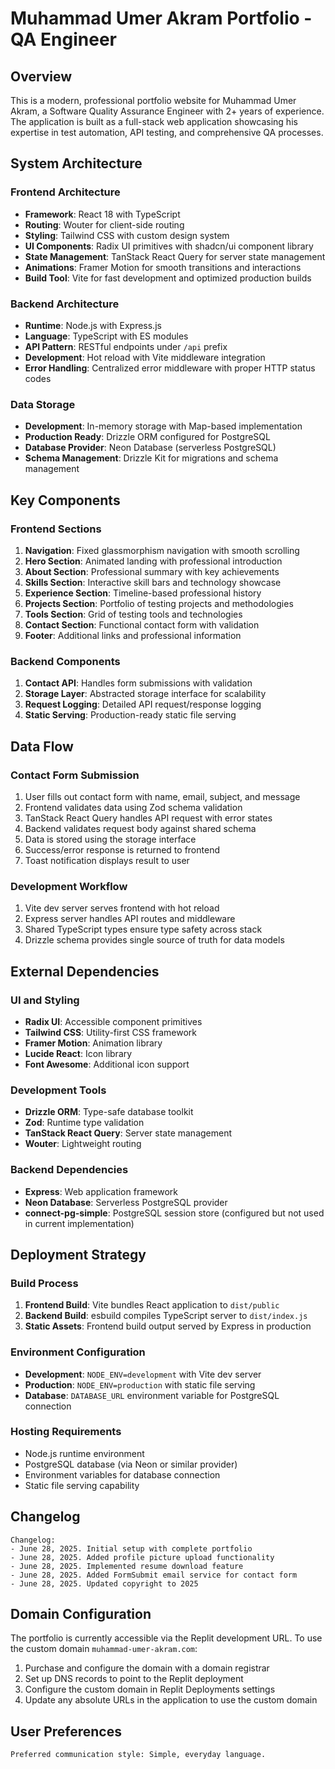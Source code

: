 # Muhammad Umer Akram Portfolio - QA Engineer

## Overview

This is a modern, professional portfolio website for Muhammad Umer Akram, a Software Quality Assurance Engineer with 2+ years of experience. The application is built as a full-stack web application showcasing his expertise in test automation, API testing, and comprehensive QA processes.

## System Architecture

### Frontend Architecture
- **Framework**: React 18 with TypeScript
- **Routing**: Wouter for client-side routing
- **Styling**: Tailwind CSS with custom design system
- **UI Components**: Radix UI primitives with shadcn/ui component library
- **State Management**: TanStack React Query for server state management
- **Animations**: Framer Motion for smooth transitions and interactions
- **Build Tool**: Vite for fast development and optimized production builds

### Backend Architecture
- **Runtime**: Node.js with Express.js
- **Language**: TypeScript with ES modules
- **API Pattern**: RESTful endpoints under `/api` prefix
- **Development**: Hot reload with Vite middleware integration
- **Error Handling**: Centralized error middleware with proper HTTP status codes

### Data Storage
- **Development**: In-memory storage with Map-based implementation
- **Production Ready**: Drizzle ORM configured for PostgreSQL
- **Database Provider**: Neon Database (serverless PostgreSQL)
- **Schema Management**: Drizzle Kit for migrations and schema management

## Key Components

### Frontend Sections
1. **Navigation**: Fixed glassmorphism navigation with smooth scrolling
2. **Hero Section**: Animated landing with professional introduction
3. **About Section**: Professional summary with key achievements
4. **Skills Section**: Interactive skill bars and technology showcase
5. **Experience Section**: Timeline-based professional history
6. **Projects Section**: Portfolio of testing projects and methodologies
7. **Tools Section**: Grid of testing tools and technologies
8. **Contact Section**: Functional contact form with validation
9. **Footer**: Additional links and professional information

### Backend Components
1. **Contact API**: Handles form submissions with validation
2. **Storage Layer**: Abstracted storage interface for scalability
3. **Request Logging**: Detailed API request/response logging
4. **Static Serving**: Production-ready static file serving

## Data Flow

### Contact Form Submission
1. User fills out contact form with name, email, subject, and message
2. Frontend validates data using Zod schema validation
3. TanStack React Query handles API request with error states
4. Backend validates request body against shared schema
5. Data is stored using the storage interface
6. Success/error response is returned to frontend
7. Toast notification displays result to user

### Development Workflow
1. Vite dev server serves frontend with hot reload
2. Express server handles API routes and middleware
3. Shared TypeScript types ensure type safety across stack
4. Drizzle schema provides single source of truth for data models

## External Dependencies

### UI and Styling
- **Radix UI**: Accessible component primitives
- **Tailwind CSS**: Utility-first CSS framework
- **Framer Motion**: Animation library
- **Lucide React**: Icon library
- **Font Awesome**: Additional icon support

### Development Tools
- **Drizzle ORM**: Type-safe database toolkit
- **Zod**: Runtime type validation
- **TanStack React Query**: Server state management
- **Wouter**: Lightweight routing

### Backend Dependencies
- **Express**: Web application framework
- **Neon Database**: Serverless PostgreSQL provider
- **connect-pg-simple**: PostgreSQL session store (configured but not used in current implementation)

## Deployment Strategy

### Build Process
1. **Frontend Build**: Vite bundles React application to `dist/public`
2. **Backend Build**: esbuild compiles TypeScript server to `dist/index.js`
3. **Static Assets**: Frontend build output served by Express in production

### Environment Configuration
- **Development**: `NODE_ENV=development` with Vite dev server
- **Production**: `NODE_ENV=production` with static file serving
- **Database**: `DATABASE_URL` environment variable for PostgreSQL connection

### Hosting Requirements
- Node.js runtime environment
- PostgreSQL database (via Neon or similar provider)
- Environment variables for database connection
- Static file serving capability

## Changelog

```
Changelog:
- June 28, 2025. Initial setup with complete portfolio
- June 28, 2025. Added profile picture upload functionality
- June 28, 2025. Implemented resume download feature
- June 28, 2025. Added FormSubmit email service for contact form
- June 28, 2025. Updated copyright to 2025
```

## Domain Configuration

The portfolio is currently accessible via the Replit development URL. To use the custom domain `muhammad-umer-akram.com`:

1. Purchase and configure the domain with a domain registrar
2. Set up DNS records to point to the Replit deployment
3. Configure the custom domain in Replit Deployments settings
4. Update any absolute URLs in the application to use the custom domain

## User Preferences

```
Preferred communication style: Simple, everyday language.
```